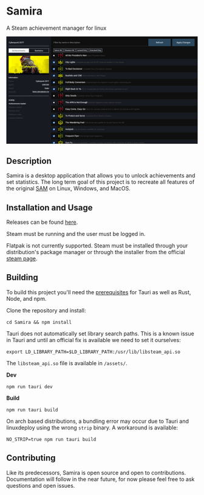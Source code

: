 # Samira

A Steam achievement manager for linux

![example](./assets/screenshot.png)

## Description
Samira is a desktop application that allows you to unlock achievements and set statistics. The long term goal of this project is to recreate all features of the original [SAM](https://github.com/gibbed/SteamAchievementManager) on Linux, Windows, and MacOS. 

## Installation and Usage
Releases can be found [here](https://github.com/jsnli/Samira/releases).

Steam must be running and the user must be logged in.

Flatpak is not currently supported. Steam must be installed through your distribution's package manager or through the installer from the official [steam page](https://store.steampowered.com/about/).

## Building

To build this project you'll need the [prerequisites](https://tauri.app/start/prerequisites/) for Tauri as well as Rust, Node, and npm.

Clone the repository and install: 
```
cd Samira && npm install
```

Tauri does not automatically set library search paths. This is a known issue in Tauri and until an official fix is available we need to set it ourselves: 
```
export LD_LIBRARY_PATH=$LD_LIBRARY_PATH:/usr/lib/libsteam_api.so
```

The `libsteam_api.so` file is available in `/assets/`.

**Dev**
```
npm run tauri dev
```

**Build**
```
npm run tauri build
```

On arch based distributions, a bundling error may occur due to Tauri and linuxdeploy using the wrong `strip` binary. A workaround is available:
```
NO_STRIP=true npm run tauri build
```

## Contributing
Like its predecessors, Samira is open source and open to contributions. Documentation will follow in the near future, for now please feel free to ask questions and open issues. 
